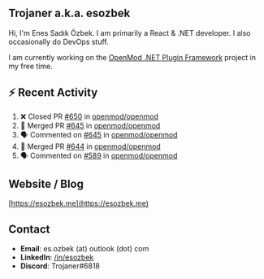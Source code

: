 ##  Trojaner a.k.a. esozbek
Hi, I'm Enes Sadık Özbek. I am primarily a React & .NET developer. I also occasionally do DevOps stuff.

I am currently working on the [OpenMod .NET Plugin Framework](https://github.com/openmod/openmod) project in my free time. 

## :zap: Recent Activity

<!--START_SECTION:activity-->
1. ❌ Closed PR [#650](https://github.com/openmod/openmod/pull/650) in [openmod/openmod](https://github.com/openmod/openmod)
2. 🎉 Merged PR [#645](https://github.com/openmod/openmod/pull/645) in [openmod/openmod](https://github.com/openmod/openmod)
3. 🗣 Commented on [#645](https://github.com/openmod/openmod/issues/645) in [openmod/openmod](https://github.com/openmod/openmod)
4. 🎉 Merged PR [#644](https://github.com/openmod/openmod/pull/644) in [openmod/openmod](https://github.com/openmod/openmod)
5. 🗣 Commented on [#589](https://github.com/openmod/openmod/issues/589) in [openmod/openmod](https://github.com/openmod/openmod)
<!--END_SECTION:activity-->

## Website / Blog
[https://esozbek.me](https://esozbek.me)

## Contact
- **Email**: es.ozbek (at) outlook (dot) com
- **LinkedIn**: [/in/esozbek](https://linkedin.com/in/esozbek)
- **Discord**: Trojaner#6818
